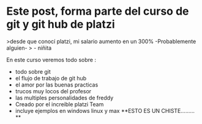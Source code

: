 <h1>
Este post, forma parte del curso de git y git hub de platzi
</h1>
>desde que conocí platzi, mi salario aumento en un 300%
-Probablemente alguien-
> - niñita 

En este curso veremos todo sobre : 
* todo sobre git 
* el flujo de trabajo de git hub 
* el amor por las buenas practicas
* trucos muy locos del profesor 
* las multiples personalidades de freddy 
* Creado por el increible platzi Team 
* incluye ejemplos en windows linux y max
**ESTO ES UN CHISTE.........
**
